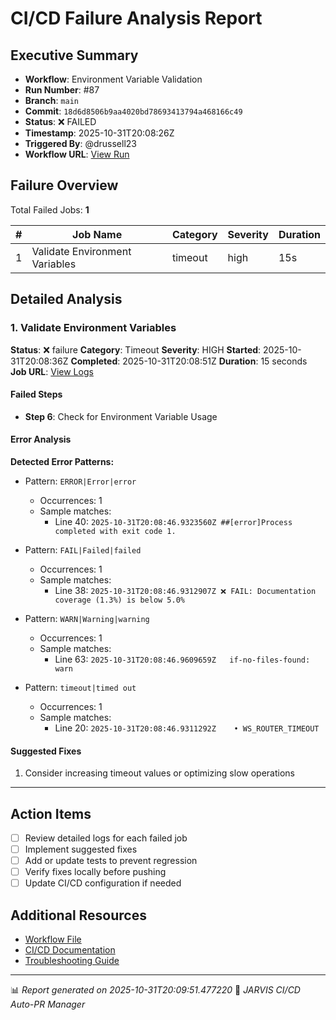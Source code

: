 # CI/CD Failure Analysis Report

## Executive Summary

- **Workflow**: Environment Variable Validation
- **Run Number**: #87
- **Branch**: `main`
- **Commit**: `18d6d8506b9aa4020bd78693413794a468166c49`
- **Status**: ❌ FAILED
- **Timestamp**: 2025-10-31T20:08:26Z
- **Triggered By**: @drussell23
- **Workflow URL**: [View Run](https://github.com/drussell23/JARVIS-AI/actions/runs/18983954129)

## Failure Overview

Total Failed Jobs: **1**

| # | Job Name | Category | Severity | Duration |
|---|----------|----------|----------|----------|
| 1 | Validate Environment Variables | timeout | high | 15s |

## Detailed Analysis

### 1. Validate Environment Variables

**Status**: ❌ failure
**Category**: Timeout
**Severity**: HIGH
**Started**: 2025-10-31T20:08:36Z
**Completed**: 2025-10-31T20:08:51Z
**Duration**: 15 seconds
**Job URL**: [View Logs](https://github.com/drussell23/JARVIS-AI/actions/runs/18983954129/job/54223191322)

#### Failed Steps

- **Step 6**: Check for Environment Variable Usage

#### Error Analysis

**Detected Error Patterns:**

- Pattern: `ERROR|Error|error`
  - Occurrences: 1
  - Sample matches:
    - Line 40: `2025-10-31T20:08:46.9323560Z ##[error]Process completed with exit code 1.`

- Pattern: `FAIL|Failed|failed`
  - Occurrences: 1
  - Sample matches:
    - Line 38: `2025-10-31T20:08:46.9312907Z ❌ FAIL: Documentation coverage (1.3%) is below 5.0%`

- Pattern: `WARN|Warning|warning`
  - Occurrences: 1
  - Sample matches:
    - Line 63: `2025-10-31T20:08:46.9609659Z   if-no-files-found: warn`

- Pattern: `timeout|timed out`
  - Occurrences: 1
  - Sample matches:
    - Line 20: `2025-10-31T20:08:46.9311292Z    • WS_ROUTER_TIMEOUT`

#### Suggested Fixes

1. Consider increasing timeout values or optimizing slow operations

---

## Action Items

- [ ] Review detailed logs for each failed job
- [ ] Implement suggested fixes
- [ ] Add or update tests to prevent regression
- [ ] Verify fixes locally before pushing
- [ ] Update CI/CD configuration if needed

## Additional Resources

- [Workflow File](.github/workflows/)
- [CI/CD Documentation](../../docs/ci-cd/)
- [Troubleshooting Guide](../../docs/troubleshooting/)

---

📊 *Report generated on 2025-10-31T20:09:51.477220*
🤖 *JARVIS CI/CD Auto-PR Manager*
